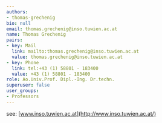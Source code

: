 ```yaml
---
authors:
- thomas-grechenig
bio: null
email: thomas.grechenig@inso.tuwien.ac.at
name: Thomas Grechenig
pairs:
- key: Mail
  link: mailto:thomas.grechenig@inso.tuwien.ac.at
  value: thomas.grechenig@inso.tuwien.ac.at
- key: Phone
  link: tel:+43 (1) 58801 - 183400
  value: +43 (1) 58801 - 183400
role: Ao.Univ.Prof. Dipl.-Ing. Dr.techn.
superuser: false
user_groups:
- Professors
---
```


see: [www.inso.tuwien.ac.at](http://www.inso.tuwien.ac.at/)
